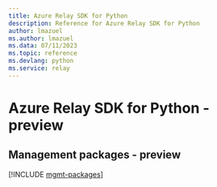 ```yaml
---
title: Azure Relay SDK for Python
description: Reference for Azure Relay SDK for Python
author: lmazuel
ms.author: lmazuel
ms.data: 07/11/2023
ms.topic: reference
ms.devlang: python
ms.service: relay
---
```

# Azure Relay SDK for Python - preview

## Management packages - preview
[!INCLUDE [mgmt-packages](relay-mgmt-index.md)]